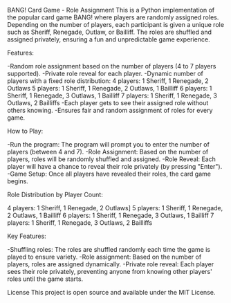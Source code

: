 BANG! Card Game - Role Assignment
This is a Python implementation of the popular card game BANG! where players are randomly assigned roles. Depending on the number of players, each participant is given a unique role such as Sheriff, Renegade, Outlaw, or Bailliff. The roles are shuffled and assigned privately, ensuring a fun and unpredictable game experience.

Features:

-Random role assignment based on the number of players (4 to 7 players supported).
-Private role reveal for each player.
-Dynamic number of players with a fixed role distribution:
 4 players: 1 Sheriff, 1 Renegade, 2 Outlaws
 5 players: 1 Sheriff, 1 Renegade, 2 Outlaws, 1 Bailliff
 6 players: 1 Sheriff, 1 Renegade, 3 Outlaws, 1 Bailliff
 7 players: 1 Sheriff, 1 Renegade, 3 Outlaws, 2 Bailliffs
-Each player gets to see their assigned role without others knowing.
-Ensures fair and random assignment of roles for every game.

How to Play:

-Run the program: The program will prompt you to enter the number of players (between 4 and 7).
-Role Assignment: Based on the number of players, roles will be randomly shuffled and assigned.
-Role Reveal: Each player will have a chance to reveal their role privately (by pressing "Enter").
-Game Setup: Once all players have revealed their roles, the card game begins.

Role Distribution by Player Count:

4 players: 1 Sheriff, 1 Renegade, 2 Outlaws]
5 players: 1 Sheriff, 1 Renegade, 2 Outlaws, 1 Bailliff
6 players: 1 Sheriff, 1 Renegade, 3 Outlaws, 1 Bailliff
7 players: 1 Sheriff, 1 Renegade, 3 Outlaws, 2 Bailliffs


Key Features:

-Shuffling roles: The roles are shuffled randomly each time the game is played to ensure variety.
-Role assignment: Based on the number of players, roles are assigned dynamically.
-Private role reveal: Each player sees their role privately, preventing anyone from knowing other players' roles until the game starts.

License
This project is open source and available under the MIT License.
